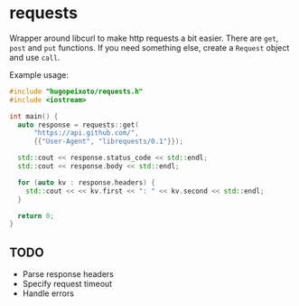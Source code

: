 requests
========

Wrapper around libcurl to make http requests a bit easier.
There are `get`, `post` and `put` functions. If you need something else, create a `Request` object and use `call`.

Example usage:

```c++
#include "hugopeixoto/requests.h"
#include <iostream>

int main() {
  auto response = requests::get(
      "https://api.github.com/",
      {{"User-Agent", "librequests/0.1"}});

  std::cout << response.status_code << std::endl;
  std::cout << response.body << std::endl;

  for (auto kv : response.headers) {
    std::cout << << kv.first << ": " << kv.second << std::endl;
  }

  return 0;
}
```

TODO
----

- Parse response headers
- Specify request timeout
- Handle errors
